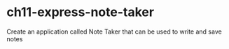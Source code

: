 # ch11-express-note-taker
Create an application called Note Taker that can be used to write and save notes
